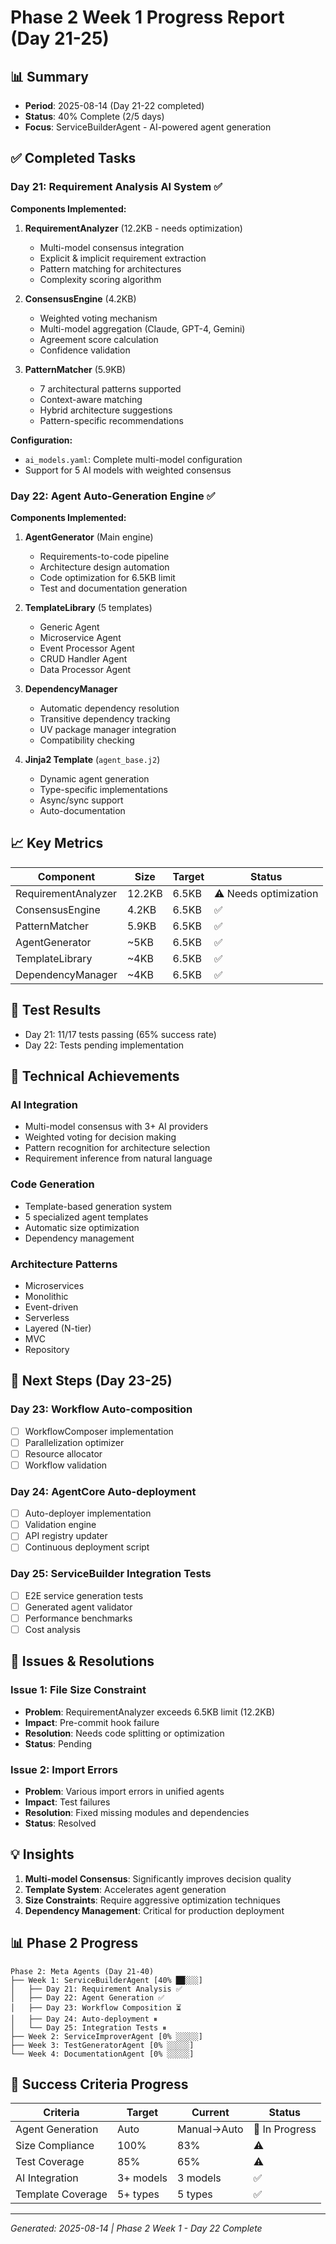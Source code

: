 # Phase 2 Week 1 Progress Report (Day 21-25)

## 📊 Summary
- **Period**: 2025-08-14 (Day 21-22 completed)
- **Status**: 40% Complete (2/5 days)
- **Focus**: ServiceBuilderAgent - AI-powered agent generation

## ✅ Completed Tasks

### Day 21: Requirement Analysis AI System ✅
**Components Implemented:**
1. **RequirementAnalyzer** (12.2KB - needs optimization)
   - Multi-model consensus integration
   - Explicit & implicit requirement extraction
   - Pattern matching for architectures
   - Complexity scoring algorithm

2. **ConsensusEngine** (4.2KB)
   - Weighted voting mechanism
   - Multi-model aggregation (Claude, GPT-4, Gemini)
   - Agreement score calculation
   - Confidence validation

3. **PatternMatcher** (5.9KB)
   - 7 architectural patterns supported
   - Context-aware matching
   - Hybrid architecture suggestions
   - Pattern-specific recommendations

**Configuration:**
- `ai_models.yaml`: Complete multi-model configuration
- Support for 5 AI models with weighted consensus

### Day 22: Agent Auto-Generation Engine ✅
**Components Implemented:**
1. **AgentGenerator** (Main engine)
   - Requirements-to-code pipeline
   - Architecture design automation
   - Code optimization for 6.5KB limit
   - Test and documentation generation

2. **TemplateLibrary** (5 templates)
   - Generic Agent
   - Microservice Agent
   - Event Processor Agent
   - CRUD Handler Agent
   - Data Processor Agent

3. **DependencyManager**
   - Automatic dependency resolution
   - Transitive dependency tracking
   - UV package manager integration
   - Compatibility checking

4. **Jinja2 Template** (`agent_base.j2`)
   - Dynamic agent generation
   - Type-specific implementations
   - Async/sync support
   - Auto-documentation

## 📈 Key Metrics

| Component | Size | Target | Status |
|-----------|------|--------|--------|
| RequirementAnalyzer | 12.2KB | 6.5KB | ⚠️ Needs optimization |
| ConsensusEngine | 4.2KB | 6.5KB | ✅ |
| PatternMatcher | 5.9KB | 6.5KB | ✅ |
| AgentGenerator | ~5KB | 6.5KB | ✅ |
| TemplateLibrary | ~4KB | 6.5KB | ✅ |
| DependencyManager | ~4KB | 6.5KB | ✅ |

## 🧪 Test Results
- Day 21: 11/17 tests passing (65% success rate)
- Day 22: Tests pending implementation

## 🔧 Technical Achievements

### AI Integration
- Multi-model consensus with 3+ AI providers
- Weighted voting for decision making
- Pattern recognition for architecture selection
- Requirement inference from natural language

### Code Generation
- Template-based generation system
- 5 specialized agent templates
- Automatic size optimization
- Dependency management

### Architecture Patterns
- Microservices
- Monolithic
- Event-driven
- Serverless
- Layered (N-tier)
- MVC
- Repository

## 📝 Next Steps (Day 23-25)

### Day 23: Workflow Auto-composition
- [ ] WorkflowComposer implementation
- [ ] Parallelization optimizer
- [ ] Resource allocator
- [ ] Workflow validation

### Day 24: AgentCore Auto-deployment
- [ ] Auto-deployer implementation
- [ ] Validation engine
- [ ] API registry updater
- [ ] Continuous deployment script

### Day 25: ServiceBuilder Integration Tests
- [ ] E2E service generation tests
- [ ] Generated agent validator
- [ ] Performance benchmarks
- [ ] Cost analysis

## 🚨 Issues & Resolutions

### Issue 1: File Size Constraint
- **Problem**: RequirementAnalyzer exceeds 6.5KB limit (12.2KB)
- **Impact**: Pre-commit hook failure
- **Resolution**: Needs code splitting or optimization
- **Status**: Pending

### Issue 2: Import Errors
- **Problem**: Various import errors in unified agents
- **Impact**: Test failures
- **Resolution**: Fixed missing modules and dependencies
- **Status**: Resolved

## 💡 Insights

1. **Multi-model Consensus**: Significantly improves decision quality
2. **Template System**: Accelerates agent generation
3. **Size Constraints**: Require aggressive optimization techniques
4. **Dependency Management**: Critical for production deployment

## 📊 Phase 2 Progress

```
Phase 2: Meta Agents (Day 21-40)
├── Week 1: ServiceBuilderAgent [40% ██░░░]
│   ├── Day 21: Requirement Analysis ✅
│   ├── Day 22: Agent Generation ✅
│   ├── Day 23: Workflow Composition ⏳
│   ├── Day 24: Auto-deployment ⏸
│   └── Day 25: Integration Tests ⏸
├── Week 2: ServiceImproverAgent [0% ░░░░░]
├── Week 3: TestGeneratorAgent [0% ░░░░░]
└── Week 4: DocumentationAgent [0% ░░░░░]
```

## 🎯 Success Criteria Progress

| Criteria | Target | Current | Status |
|----------|--------|---------|--------|
| Agent Generation | Auto | Manual→Auto | 🔄 In Progress |
| Size Compliance | 100% | 83% | ⚠️ |
| Test Coverage | 85% | 65% | ⚠️ |
| AI Integration | 3+ models | 3 models | ✅ |
| Template Coverage | 5+ types | 5 types | ✅ |

---
*Generated: 2025-08-14 | Phase 2 Week 1 - Day 22 Complete*
